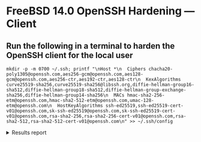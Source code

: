 # FreeBSD 14.0 OpenSSH Hardening — Client

## Run the following in a terminal to harden the OpenSSH client for the local user

    mkdir -p -m 0700 ~/.ssh; printf "\nHost *\n  Ciphers chacha20-poly1305@openssh.com,aes256-gcm@openssh.com,aes128-gcm@openssh.com,aes256-ctr,aes192-ctr,aes128-ctr\n  KexAlgorithms curve25519-sha256,curve25519-sha256@libssh.org,diffie-hellman-group16-sha512,diffie-hellman-group18-sha512,diffie-hellman-group-exchange-sha256,diffie-hellman-group14-sha256\n  MACs hmac-sha2-256-etm@openssh.com,hmac-sha2-512-etm@openssh.com,umac-128-etm@openssh.com\n  HostKeyAlgorithms ssh-ed25519,ssh-ed25519-cert-v01@openssh.com,sk-ssh-ed25519@openssh.com,sk-ssh-ed25519-cert-v01@openssh.com,rsa-sha2-256,rsa-sha2-256-cert-v01@openssh.com,rsa-sha2-512,rsa-sha2-512-cert-v01@openssh.com\n" >> ~/.ssh/config

<details>
  <summary>Results report</summary>

```
# general
(gen) client IP: 127.0.0.1
(gen) banner: SSH-2.0-OpenSSH_8.7 FreeBSD-20210907
(gen) software: OpenSSH 8.7 running on FreeBSD (2021-09-07)
(gen) compression: enabled (zlib@openssh.com, zlib)

# key exchange algorithms
(kex) curve25519-sha256                     -- [info] available since OpenSSH 7.4, Dropbear SSH 2018.76
(kex) curve25519-sha256@libssh.org          -- [info] available since OpenSSH 6.5, Dropbear SSH 2013.62
(kex) diffie-hellman-group16-sha512         -- [info] available since OpenSSH 7.3, Dropbear SSH 2016.73
(kex) diffie-hellman-group18-sha512         -- [info] available since OpenSSH 7.3
(kex) diffie-hellman-group-exchange-sha256  -- [info] available since OpenSSH 4.4
(kex) diffie-hellman-group14-sha256         -- [info] available since OpenSSH 7.3, Dropbear SSH 2016.73
(kex) ext-info-c

# host-key algorithms
(key) ssh-ed25519                           -- [info] available since OpenSSH 6.5
(key) ssh-ed25519-cert-v01@openssh.com      -- [info] available since OpenSSH 6.5
(key) sk-ssh-ed25519@openssh.com            -- [info] available since OpenSSH 8.2
(key) sk-ssh-ed25519-cert-v01@openssh.com   -- [info] available since OpenSSH 8.2
(key) rsa-sha2-256                          -- [info] available since OpenSSH 7.2
(key) rsa-sha2-256-cert-v01@openssh.com     -- [info] available since OpenSSH 7.8
(key) rsa-sha2-512                          -- [info] available since OpenSSH 7.2
(key) rsa-sha2-512-cert-v01@openssh.com     -- [info] available since OpenSSH 7.8

# encryption algorithms (ciphers)
(enc) chacha20-poly1305@openssh.com         -- [info] available since OpenSSH 6.5
                                            `- [info] default cipher since OpenSSH 6.9.
(enc) aes256-gcm@openssh.com                -- [info] available since OpenSSH 6.2
(enc) aes128-gcm@openssh.com                -- [info] available since OpenSSH 6.2
(enc) aes256-ctr                            -- [info] available since OpenSSH 3.7, Dropbear SSH 0.52
(enc) aes192-ctr                            -- [info] available since OpenSSH 3.7
(enc) aes128-ctr                            -- [info] available since OpenSSH 3.7, Dropbear SSH 0.52

# message authentication code algorithms
(mac) hmac-sha2-256-etm@openssh.com         -- [info] available since OpenSSH 6.2
(mac) hmac-sha2-512-etm@openssh.com         -- [info] available since OpenSSH 6.2
(mac) umac-128-etm@openssh.com              -- [info] available since OpenSSH 6.2
```
</details>
